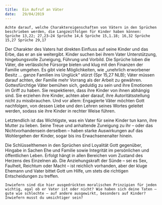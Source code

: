 ```yaml
---
title:  Ein Aufruf an Väter
date:   29/04/2019
---
```


`Achte darauf, welche Charaktereigenschaften von Vätern in den Sprüchen beschrieben werden, die Langzeitfolgen für Kinder haben können: Sprüche 13,22; 27,23–24 Sprüche 14,6 Sprüche 15,1.18; 16,32 Sprüche 15,27 Sprüche 29,17`

Der Charakter des Vaters hat direkten Einfluss auf seine Kinder und das Erbe, das er an sie weitergibt. Kinder suchen bei ihrem Vater Unterstützung, hingebungsvolle Zuneigung, Führung und Vorbild. Die Sprüche loben die Väter, die verlässliche Fürsorge bieten und klug mit den Finanzen der Familie umgehen. Es gibt viele Möglichkeiten, wie „unehrlich erworbener Besitz ... ganze Familien ins Unglück“ stürzt (Spr 15,27 NLB); Väter müssen darauf achten, der Familie mehr Vorrang als der Arbeit zu gewähren. Gottesfürchtige Väter bemühen sich, geduldig zu sein und ihre Emotionen im Griff zu haben. Sie respektieren, dass ihre Kinder von ihnen abhängig sind. Sie erziehen ihre Kinder, achten aber darauf, ihre Autoritätsstellung nicht zu missbrauchen. Und vor allem: Engagierte Väter möchten Gott nachfolgen, von dessen Liebe und den Lehren seines Wortes geleitet werden, sodass sie ihre Kinder in rechter Weise führen.

Letztendlich ist das Wichtigste, was ein Vater für seine Kinder tun kann, ihre Mutter zu lieben. Seine Treue und anhaltende Zuneigung zu ihr – oder das Nichtvorhandensein derselben – haben starke Auswirkungen auf das Wohlergehen der Kinder, sogar bis ins Erwachsenenalter hinein.

Die Schlüsselthemen in den Sprüchen sind Loyalität Gott gegenüber, Hingabe in Sachen Ehe und Familie sowie Integrität im persönlichen und öffentlichen Leben. Erfolgt hängt in allen Bereichen vom Zustand des Herzens des Einzelnen ab. Die Anziehungskraft der Sünde – sei es Sex, Faulheit, Reichtum oder Macht – ist reichlich vorhanden, aber der kluge Ehemann und Vater bittet Gott um Hilfe, um stets die richtigen Entscheidungen zu treffen.

`Inwiefern sind die hier ausgedrückten moralischen Prinzipien für jeden wichtig, egal ob er Vater ist oder nicht? Wie haben sich deine Taten – gute wie schlechte – auf andere ausgewirkt, besonders auf Kinder? Inwiefern musst du umsichtiger sein?`
